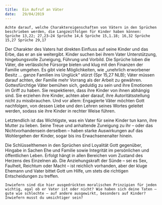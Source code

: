 ```yaml
---
title:  Ein Aufruf an Väter
date:   29/04/2019
---
```


`Achte darauf, welche Charaktereigenschaften von Vätern in den Sprüchen beschrieben werden, die Langzeitfolgen für Kinder haben können: Sprüche 13,22; 27,23–24 Sprüche 14,6 Sprüche 15,1.18; 16,32 Sprüche 15,27 Sprüche 29,17`

Der Charakter des Vaters hat direkten Einfluss auf seine Kinder und das Erbe, das er an sie weitergibt. Kinder suchen bei ihrem Vater Unterstützung, hingebungsvolle Zuneigung, Führung und Vorbild. Die Sprüche loben die Väter, die verlässliche Fürsorge bieten und klug mit den Finanzen der Familie umgehen. Es gibt viele Möglichkeiten, wie „unehrlich erworbener Besitz ... ganze Familien ins Unglück“ stürzt (Spr 15,27 NLB); Väter müssen darauf achten, der Familie mehr Vorrang als der Arbeit zu gewähren. Gottesfürchtige Väter bemühen sich, geduldig zu sein und ihre Emotionen im Griff zu haben. Sie respektieren, dass ihre Kinder von ihnen abhängig sind. Sie erziehen ihre Kinder, achten aber darauf, ihre Autoritätsstellung nicht zu missbrauchen. Und vor allem: Engagierte Väter möchten Gott nachfolgen, von dessen Liebe und den Lehren seines Wortes geleitet werden, sodass sie ihre Kinder in rechter Weise führen.

Letztendlich ist das Wichtigste, was ein Vater für seine Kinder tun kann, ihre Mutter zu lieben. Seine Treue und anhaltende Zuneigung zu ihr – oder das Nichtvorhandensein derselben – haben starke Auswirkungen auf das Wohlergehen der Kinder, sogar bis ins Erwachsenenalter hinein.

Die Schlüsselthemen in den Sprüchen sind Loyalität Gott gegenüber, Hingabe in Sachen Ehe und Familie sowie Integrität im persönlichen und öffentlichen Leben. Erfolgt hängt in allen Bereichen vom Zustand des Herzens des Einzelnen ab. Die Anziehungskraft der Sünde – sei es Sex, Faulheit, Reichtum oder Macht – ist reichlich vorhanden, aber der kluge Ehemann und Vater bittet Gott um Hilfe, um stets die richtigen Entscheidungen zu treffen.

`Inwiefern sind die hier ausgedrückten moralischen Prinzipien für jeden wichtig, egal ob er Vater ist oder nicht? Wie haben sich deine Taten – gute wie schlechte – auf andere ausgewirkt, besonders auf Kinder? Inwiefern musst du umsichtiger sein?`
